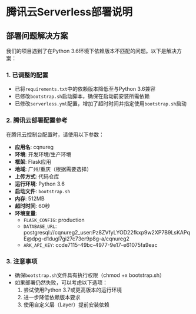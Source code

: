 # 腾讯云Serverless部署说明

## 部署问题解决方案

我们的项目遇到了在Python 3.6环境下依赖版本不匹配的问题。以下是解决方案：

### 1. 已调整的配置

- 已将`requirements.txt`中的依赖版本降低至与Python 3.6兼容
- 已修改`bootstrap.sh`启动脚本，确保在启动前安装所需依赖
- 已修改`serverless.yml`配置，增加了超时时间并指定使用`bootstrap.sh`启动

### 2. 腾讯云部署配置参考

在腾讯云控制台配置时，请使用以下参数：

- **应用名**: cqnureg
- **环境**: 开发环境/生产环境
- **框架**: Flask应用
- **地域**: 广州/重庆（根据需要选择）
- **上传方式**: 代码仓库
- **运行环境**: Python 3.6
- **启动文件**: `bootstrap.sh`
- **内存**: 512MB
- **超时时间**: 60秒
- **环境变量**:
  - `FLASK_CONFIG`: production
  - `DATABASE_URL`: postgresql://cqnureg2_user:Pz8ZVfyLYOD22fkxp9w2XP7B9LsKAPqE@dpg-d1dugl7gi27c73er9p8g-a/cqnureg2
  - `ARK_API_KEY`: ccde7115-49bc-4977-9e17-e61075fa9eac

### 3. 注意事项

- 确保`bootstrap.sh`文件具有执行权限（chmod +x bootstrap.sh）
- 如果部署仍然失败，可以考虑以下选项：
  1. 尝试使用Python 3.7或更高版本的运行环境
  2. 进一步降低依赖版本要求
  3. 使用自定义层（Layer）提前安装依赖 